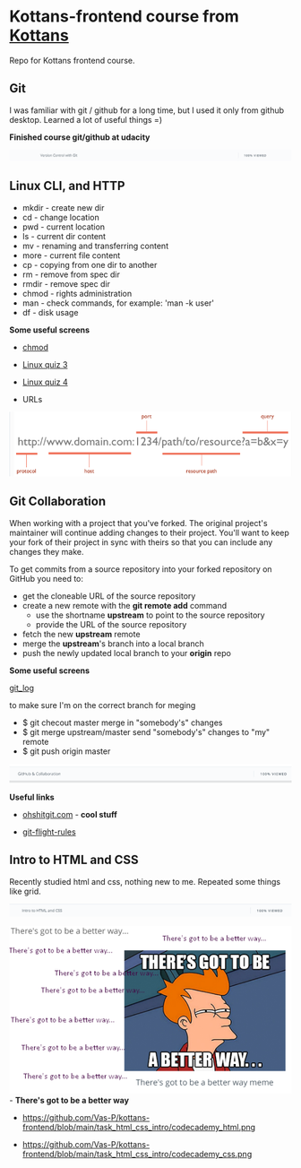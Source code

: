 # Kottans-frontend course from [Kottans](https://kottans.org/)
Repo for Kottans frontend course.

## Git

I was familiar with git / github for a long time, but I used it only from github desktop. Learned a lot of useful things =)


**Finished course git/github at udacity**

![](images/git_udacity.png)


## Linux CLI, and HTTP

* mkdir - create new dir 
* cd - change location
* pwd - current location
* ls - current dir content
* mv - renaming and transferring content
* more - current file content
* cp - copying from one dir to another
* rm - remove from spec dir
* rmdir - remove spec dir
* chmod - rights administration
* man - check commands, for example: 'man -k user' 
* df - disk usage

**Some useful screens**

* [chmod](https://github.com/Vas-P/kottans-frontend/blob/main/task_linux_cli/linux.png)

* [Linux quiz 3](https://github.com/Vas-P/kottans-frontend/blob/main/task_linux_cli/quiz3-linux.png)

* [Linux quiz 4](https://github.com/Vas-P/kottans-frontend/blob/main/task_linux_cli/quiz4-linux.png)

* URLs

![](task_linux_cli/URLs.png)

## Git Collaboration

When working with a project that you've forked. The original project's maintainer will continue adding changes to their project. You'll want to keep your fork of their project in sync with theirs so that you can include any changes they make.

To get commits from a source repository into your forked repository on GitHub you need to:

* get the cloneable URL of the source repository
* create a new remote with the **git remote add** command
	* use the shortname **upstream** to point to the source repository
	* provide the URL of the source repository
* fetch the new **upstream** remote
* merge the **upstream**'s branch into a local branch
* push the newly updated local branch to your **origin** repo

**Some useful screens**

[git_log](https://github.com/Vas-P/kottans-frontend/blob/main/task_git_collaboration/git_log.png)

to make sure I'm on the correct branch for meging
* $ git checout master
merge in "somebody's" changes
* $ git merge upstream/master
send "somebody's" changes to "my" remote
* $ git push origin master

![](task_git_collaboration/github_coll.png)

**Useful links**

* [ohshitgit.com](https://ohshitgit.com) - **cool stuff**

* [git-flight-rules](https://github.com/k88hudson/git-flight-rules)

## Intro to HTML and CSS

Recently studied html and css, nothing new to me. Repeated some things like grid.

![](task_html_css_intro/html_css_intro.png)

![](task_html_css_intro/There's_got_to_be_a_better_way.png) - **There's got to be a better way**

* https://github.com/Vas-P/kottans-frontend/blob/main/task_html_css_intro/codecademy_html.png

* https://github.com/Vas-P/kottans-frontend/blob/main/task_html_css_intro/codecademy_css.png



